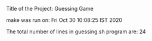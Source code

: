 Title of the Project: Guessing Game

make was run on: 
Fri Oct 30 10:08:25 IST 2020

The total number of lines in guessing.sh program are: 24
